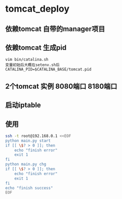 # tomcat_deploy
## 依赖tomcat 自带的manager项目
## 依赖tomcat 生成pid
```
vim bin/catalina.sh
变量初始后大概在setenv.sh后
CATALINA_PID=$CATALINA_BASE/tomcat.pid
```
## 2个tomcat 实例   8080端口  8180端口
## 启动iptable
## 使用
```bash
ssh -t root@192.168.0.1 <<EOF
python main.py start
if [[ \$? > 0 ]]; then
    echo "finish error"
    exit 1
fi
python main.py chg
if [[ \$? > 0 ]]; then
    echo "finish error"
    exit 1
fi
echo "finish success"
EOF
```
